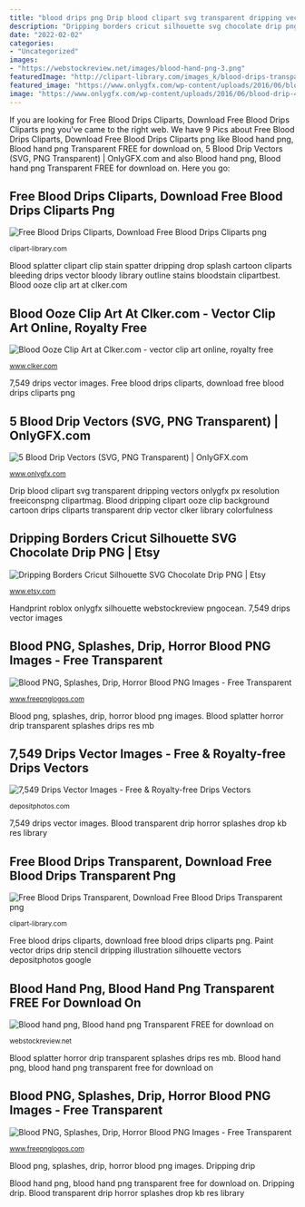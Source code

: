 ```yaml
---
title: "blood drips png Drip blood clipart svg transparent dripping vectors onlygfx px resolution freeiconspng clipartmag"
description: "Dripping borders cricut silhouette svg chocolate drip png"
date: "2022-02-02"
categories:
- "Uncategorized"
images:
- "https://webstockreview.net/images/blood-hand-png-3.png"
featuredImage: "http://clipart-library.com/images_k/blood-drips-transparent/blood-drips-transparent-20.jpg"
featured_image: "https://www.onlygfx.com/wp-content/uploads/2016/06/blood-drip-4.png"
image: "https://www.onlygfx.com/wp-content/uploads/2016/06/blood-drip-4.png"
---
```


If you are looking for Free Blood Drips Cliparts, Download Free Blood Drips Cliparts png you've came to the right web. We have 9 Pics about Free Blood Drips Cliparts, Download Free Blood Drips Cliparts png like Blood hand png, Blood hand png Transparent FREE for download on, 5 Blood Drip Vectors (SVG, PNG Transparent) | OnlyGFX.com and also Blood hand png, Blood hand png Transparent FREE for download on. Here you go:

## Free Blood Drips Cliparts, Download Free Blood Drips Cliparts Png

![Free Blood Drips Cliparts, Download Free Blood Drips Cliparts png](http://clipart-library.com/img/781866.jpg "Blood dripping clipart ooze clip background cartoon drips cliparts transparent drip vector clker library colorfulness")

<small>clipart-library.com</small>

Blood splatter clipart clip stain spatter dripping drop splash cartoon cliparts bleeding drips vector bloody library outline stains bloodstain clipartbest. Blood ooze clip art at clker.com

## Blood Ooze Clip Art At Clker.com - Vector Clip Art Online, Royalty Free

![Blood Ooze Clip Art at Clker.com - vector clip art online, royalty free](http://www.clker.com/cliparts/C/H/g/E/K/P/blood-ooze-hi.png "Blood dripping clipart ooze clip background cartoon drips cliparts transparent drip vector clker library colorfulness")

<small>www.clker.com</small>

7,549 drips vector images. Free blood drips cliparts, download free blood drips cliparts png

## 5 Blood Drip Vectors (SVG, PNG Transparent) | OnlyGFX.com

![5 Blood Drip Vectors (SVG, PNG Transparent) | OnlyGFX.com](https://www.onlygfx.com/wp-content/uploads/2016/06/blood-drip-4.png "Free blood drips transparent, download free blood drips transparent png")

<small>www.onlygfx.com</small>

Drip blood clipart svg transparent dripping vectors onlygfx px resolution freeiconspng clipartmag. Blood dripping clipart ooze clip background cartoon drips cliparts transparent drip vector clker library colorfulness

## Dripping Borders Cricut Silhouette SVG Chocolate Drip PNG | Etsy

![Dripping Borders Cricut Silhouette SVG Chocolate Drip PNG | Etsy](https://i.etsystatic.com/9643174/r/il/c3b7ed/2115335103/il_794xN.2115335103_et4e.jpg "Free blood drips cliparts, download free blood drips cliparts png")

<small>www.etsy.com</small>

Handprint roblox onlygfx silhouette webstockreview pngocean. 7,549 drips vector images

## Blood PNG, Splashes, Drip, Horror Blood PNG Images - Free Transparent

![Blood PNG, Splashes, Drip, Horror Blood PNG Images - Free Transparent](https://www.freepnglogos.com/uploads/blood-png/blood-splatter-seven-isolated-photo-23.png "Free blood drips transparent, download free blood drips transparent png")

<small>www.freepnglogos.com</small>

Blood png, splashes, drip, horror blood png images. Blood splatter horror drip transparent splashes drips res mb

## 7,549 Drips Vector Images - Free &amp; Royalty-free Drips Vectors

![7,549 Drips Vector Images - Free &amp; Royalty-free Drips Vectors](https://st3.depositphotos.com/1000384/13359/v/450/depositphotos_133597596-stock-illustration-black-paint-drips.jpg "Blood transparent drip horror splashes drop kb res library")

<small>depositphotos.com</small>

7,549 drips vector images. Blood transparent drip horror splashes drop kb res library

## Free Blood Drips Transparent, Download Free Blood Drips Transparent Png

![Free Blood Drips Transparent, Download Free Blood Drips Transparent png](http://clipart-library.com/images_k/blood-drips-transparent/blood-drips-transparent-20.jpg "Blood transparent splatter clip background dripping cartoon drip clipart animation heart drips library svg pattern illustration insertion codes petal")

<small>clipart-library.com</small>

Free blood drips cliparts, download free blood drips cliparts png. Paint vector drips drip stencil dripping illustration silhouette vectors depositphotos google

## Blood Hand Png, Blood Hand Png Transparent FREE For Download On

![Blood hand png, Blood hand png Transparent FREE for download on](https://webstockreview.net/images/blood-hand-png-3.png "Dripping drip")

<small>webstockreview.net</small>

Blood splatter horror drip transparent splashes drips res mb. Blood hand png, blood hand png transparent free for download on

## Blood PNG, Splashes, Drip, Horror Blood PNG Images - Free Transparent

![Blood PNG, Splashes, Drip, Horror Blood PNG Images - Free Transparent](https://www.freepnglogos.com/uploads/blood-png/drip-blood-images-download-blood-splashes-10.png "Paint vector drips drip stencil dripping illustration silhouette vectors depositphotos google")

<small>www.freepnglogos.com</small>

Blood png, splashes, drip, horror blood png images. Dripping drip

Blood hand png, blood hand png transparent free for download on. Dripping drip. Blood transparent drip horror splashes drop kb res library
